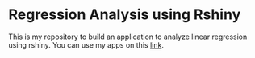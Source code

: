 # Regression Analysis using Rshiny
This is my repository to build an application to analyze linear regression using rshiny. You can use my apps on this [link](https://jamalrabbani.shinyapps.io/RegressionAnalysis/).

<p><img align='right" src='https://github.com/jamalrabbani/RegressionAnalysis/blob/master/preview%20shiny%20apps.gif'/></p>
